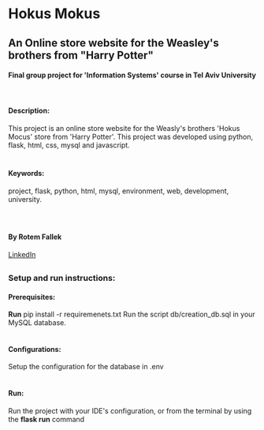 # **Hokus Mokus**

## An Online store website for the Weasley's brothers from "Harry Potter"
#### Final group project for 'Information Systems' course in Tel Aviv University
<br/>

#### Description: 
This project is an online store website for the Weasly's brothers 'Hokus Mocus' store from 'Harry Potter'.
This project was developed using python, flask, html, css, mysql and javascript.
<br/>
<br/>
   
###
#### Keywords: 
project, flask, python, html, mysql, environment, web, development, university.
###
<br/>

#### By Rotem Fallek
[LinkedIn](https://www.linkedin.com/in/rotem-fallek/)
##
 
### Setup and run instructions:

#### Prerequisites:
**Run** pip install -r requiremenets.txt
Run the script db/creation_db.sql in your MySQL database.
<br/>
<br/>

#### Configurations:
Setup the configuration for the database in .env
<br/>
 <br/>

#### Run:
Run the project with your IDE's configuration, or from the terminal by using the **flask run** command
 
